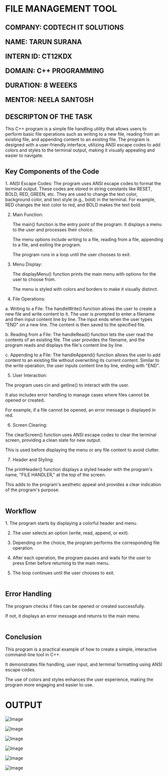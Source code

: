 <h1>FILE MANAGEMENT TOOL</h1>

<h2>COMPANY: CODTECH IT SOLUTIONS

NAME: TARUN SURANA

INTERN ID: CT12KDX

DOMAIN: C++ PROGRAMMING

DURATION: 8 WEEEKS

MENTOR: NEELA SANTOSH</h2>

<h2>DESCRIPTON OF THE TASK</h2>

This C++ program is a simple file handling utility that allows users to perform basic file operations such as writing to a new file, reading from an existing file, and appending content to an existing file.
The program is designed with a user-friendly interface, utilizing ANSI escape codes to add colors and styles to the terminal output, making it visually appealing and easier to navigate.

<H2>Key Components of the Code</H2>
1. ANSI Escape Codes:
    The program uses ANSI escape codes to format the terminal output. These codes are stored in string constants like RESET, BOLD, RED,         GREEN, etc.
    They are used to change the text color, background color, and text style (e.g., bold) in the terminal.
    For example, RED changes the text color to red, and BOLD makes the text bold.

2. Main Function:

    The main() function is the entry point of the program. It displays a menu to the user and processes their choice.

    The menu options include writing to a file, reading from a file, appending to a file, and exiting the program.

    The program runs in a loop until the user chooses to exit.

3. Menu Display:

    The displayMenu() function prints the main menu with options for the user to choose from.

    The menu is styled with colors and borders to make it visually distinct.

4. File Operations:
   
a. Writing to a File: The handleWrite() function allows the user to create a new file and write content to it.
    The user is prompted to enter a filename and then input content line by line. The input ends when the user types "END" on a new line.
    The content is then saved to the specified file.

b. Reading from a File: The handleRead() function lets the user read the contents of an existing file.
   The user provides the filename, and the program reads and displays the file's content line by line.

c. Appending to a File: The handleAppend() function allows the user to add content to an existing file without overwriting its current content.
    Similar to the write operation, the user inputs content line by line, ending with "END".

5. User Interaction:
   
The program uses cin and getline() to interact with the user.

It also includes error handling to manage cases where files cannot be opened or created.

For example, if a file cannot be opened, an error message is displayed in red.

6. Screen Clearing:
   
The clearScreen() function uses ANSI escape codes to clear the terminal screen, providing a clean slate for new output.

This is used before displaying the menu or any file content to avoid clutter.

7. Header and Styling:

The printHeader() function displays a styled header with the program's name, "FILE HANDLER," at the top of the screen.

This adds to the program's aesthetic appeal and provides a clear indication of the program's purpose.
<br><br>
<h2>Workflow</h2>
1. The program starts by displaying a colorful header and menu.

2. The user selects an option (write, read, append, or exit).

3. Depending on the choice, the program performs the corresponding file operation.

4. After each operation, the program pauses and waits for the user to press Enter before returning to the main menu.

5. The loop continues until the user chooses to exit.
<br><br>
<h2>Error Handling</h2>

The program checks if files can be opened or created successfully.

If not, it displays an error message and returns to the main menu.
<br><br>
<h2>Conclusion</h2>

This program is a practical example of how to create a simple, interactive command-line tool in C++.

It demonstrates file handling, user input, and terminal formatting using ANSI escape codes.

The use of colors and styles enhances the user experience, making the program more engaging and easier to use.

<h1>OUTPUT</h1>

![Image](https://github.com/user-attachments/assets/52a9209e-8fc1-4e5a-8185-89afd8ed34c7)

![Image](https://github.com/user-attachments/assets/24a196a3-561a-45a7-a35a-a24f33909f89)

![Image](https://github.com/user-attachments/assets/a28271f1-d833-4535-a399-cbb9e974d866)

![Image](https://github.com/user-attachments/assets/e82f171f-f0f9-42e2-8b0b-33dd3db7c58c)

![Image](https://github.com/user-attachments/assets/fa521a3f-eb1f-436a-9150-d69a553d7e67)

![Image](https://github.com/user-attachments/assets/6d9dde3b-b2fa-41bf-8ad7-85f333a62360)
